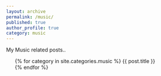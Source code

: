 ```yaml
---
layout: archive
permalink: /music/
published: true
author_profile: true
category: music
---
```


My Music related posts..
<ul>
{% for category in site.categories.music %}
  <a href"{{ post.url }}">{{ post.title }}</a><br>
{% endfor %}
</ul>
